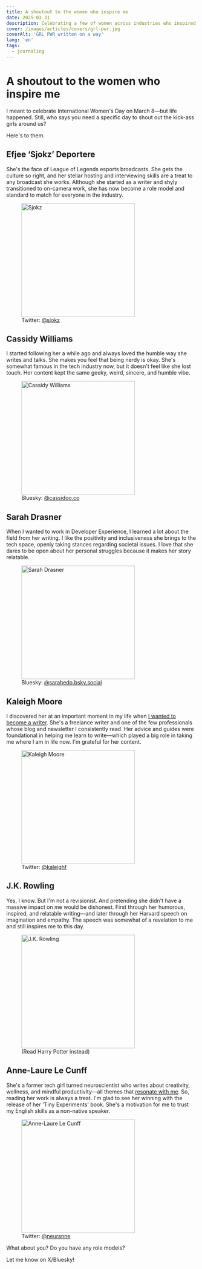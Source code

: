 ```yaml
---
title: A shoutout to the women who inspire me
date: 2025-03-31
description: Celebrating a few of women across industries who inspired me in my personal and professional life.
cover: /images/articles/covers/grl-pwr.jpg
coverAlt: 'GRL PWR written on a way'
lang: 'en'
tags:
  - journaling
---
```


# A shoutout to the women who inspire me

I meant to celebrate International Women's Day on March 8—but life happened. Still, who says you need a specific day to shout out the kick-ass girls around us?

Here's to them.

## Efjee ‘Sjokz’ Deportere

She's the face of League of Legends esports broadcasts. She gets the culture so right, and her stellar hosting and interviewing skills are a treat to any broadcast she works. Although she started as a writer and shyly transitioned to on-camera work, she has now become a role model and standard to match for everyone in the industry.

<figure>
  <img src="https://pbs.twimg.com/profile_images/1856440263364796416/l_pfsqKq_400x400.jpg" alt="Sjokz" title="Sjokz" width="300" height="300" class="rounded mx-auto">
  <figcaption>Twitter: <a href="https://x.com/sjokz" target="_blank">@sjokz</a></figcaption>
</figure>

## Cassidy Williams

I started following her a while ago and always loved the humble way she writes and talks. She makes you feel that being nerdy is okay. She's somewhat famous in the tech industry now, but it doesn't feel like she lost touch. Her content kept the same geeky, weird, sincere, and humble vibe.

<figure>
  <img src="https://cdn.bsky.app/img/avatar/plain/did:plc:bhdap3w2bseikypfnjmaskzf/bafkreiayyrfrb5idnc7c6nl25zp2gk4a6eevdnfvesb6is7mpwr4nzpoqq@jpeg" alt="Cassidy Williams" title="Cassidy Williams" width="300" height="300" class="rounded mx-auto">
  <figcaption>Bluesky: <a href="https://bsky.app/profile/cassidoo.co" target="_blank">@cassidoo.co</a></figcaption>
</figure>

## Sarah Drasner

When I wanted to work in Developer Experience, I learned a lot about the field from her writing. I like the positivity and inclusiveness she brings to the tech space, openly taking stances regarding societal issues. I love that she dares to be open about her personal struggles because it makes her story relatable.

<figure>
  <img src="https://cdn.bsky.app/img/avatar/plain/did:plc:wovfeu2jgwq6bb2smkfz3vgu/bafkreicojkfr5arcj3x6wohg4wziokqkoycda6oqgzhzntwftsy3idchde@jpeg" alt="Sarah Drasner" title="Sarah Drasner" width="300" height="300" class="rounded mx-auto">
  <figcaption>Bluesky: <a href="https://bsky.app/profile/sarahedo.bsky.social" target="_blank">@sarahedo.bsky.social</a></figcaption>
</figure>

## Kaleigh Moore

I discovered her at an important moment in my life when [I wanted to become a writer](/blog/my-commitment-to-writing). She's a freelance writer and one of the few professionals whose blog and newsletter I consistently read. Her advice and guides were foundational in helping me learn to write—which played a big role in taking me where I am in life now. I'm grateful for her content.

<figure>
  <img src="https://pbs.twimg.com/profile_images/1839040399064645632/VLZpoCgC_400x400.jpg" alt="Kaleigh Moore" title="Kaleigh Moore" width="300" height="300" class="rounded mx-auto">
  <figcaption>Twitter: <a href="https://x.com/kaleighf" target="_blank">@kaleighf</a></figcaption>
</figure>

## J.K. Rowling

Yes, I know. But I'm not a revisionist. And pretending she didn't have a massive impact on me would be dishonest. First through her humorous, inspired, and relatable writing—and later through her Harvard speech on imagination and empathy. The speech was somewhat of a revelation to me and still inspires me to this day.

<figure>
  <img src="https://pbs.twimg.com/profile_images/1883231711762292736/g9rnxUNC_400x400.jpg" alt="J.K. Rowling" title="J.K. Rowling" width="300" height="300" class="rounded mx-auto">
  <figcaption>(Read Harry Potter instead)</figcaption>
</figure>

## Anne-Laure Le Cunff

She's a former tech girl turned neuroscientist who writes about creativity, wellness, and mindful productivity—all themes that [resonate with me](/blog/advent-of-blog-lessons). So, reading her work is always a treat. I'm glad to see her winning with the release of her 'Tiny Experiments' book. She's a motivation for me to trust my English skills as a non-native speaker.

<figure>
  <img src="https://pbs.twimg.com/profile_images/1586431644663222278/DfT09lDH_400x400.jpg" alt="Anne-Laure Le Cunff" title="Anne-Laure Le Cunff" width="300" height="300" class="rounded mx-auto">
  <figcaption>Twitter: <a href="https://x.com/neuranne" target="_blank">@neuranne</a></figcaption>
</figure>

What about you? Do you have any role models?

Let me know on X/Bluesky!
